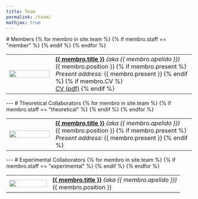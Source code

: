 ```yaml
---
title: Team
permalink: /team/
mathjax: true
---
```


<a name="members">
# Members

<table class="table table-hover">
<col width="25%">
<col width="75%">
{% for membro in site.team %}
  {% if membro.staff == "member" %}
<tr>
<td><img class="shadow-lg rounded" src="{{site.baseurl}}/assets/images/people/{{membro.image}}.jpg" width="100%" align="left" ></td>
<td class="align-middle"><b><a href="{{membro.url}}">{{ membro.title  }}</a></b> <i>(aka {{ membro.apelido }})</i>
<br>{{ membro.position }}
{% if membro.present %}
<br><i>Present address: </i>{{ membro.present }}
{% endif %}
{% if membro.CV %}
<br>
<a href="{{site.baseurl}}/assets/CVs/{{membro.CV}}.pdf">CV (pdf)</a>
{% endif %}
</td>
</tr>
{% endif %}
{% endfor %}
</table>

<a name="theor">
---
# Theoretical Collaborators

<table class="table table-hover">
<col width="25%">
<col width="75%">
{% for membro in site.team %}
{% if membro.staff == "theoretical" %}
<tr>
<td><img class="shadow-lg rounded" src="/assets/images/people/{{membro.image}}.jpg" width="100%" align="left"></td>
<td class="align-middle"><b><a href="{{membro.url}}">{{ membro.title }}</a></b> <i>(aka {{ membro.apelido }})</i>
<br>{{ membro.position  }}
{% if membro.present %}
<br><i>Present address: </i>{{ membro.present }}
{% endif %}
</td>
</tr>
{% endif %}
{% endfor %}
</table>

<a name="exp">
---
# Experimental Collaborators

<table class="table table-hover">
<col width="25%">
<col width="75%">
{% for membro in site.team %}
  {% if membro.staff == "experimental" %}
<tr>
<td><img class="shadow-lg rounded" src="/assets/images/people/{{membro.image}}.jpg" width="100%" align="left"></td>
<td class="align-middle"><b><a href="{{membro.url}}">{{ membro.title  }}</a></b> <i>(aka {{ membro.apelido }})</i>
<br>{{ membro.position  }}</td>
</tr>
{% endif %}
{% endfor %}
</table>
